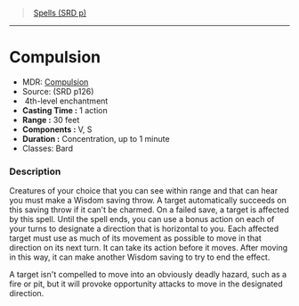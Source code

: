 ﻿---
!SpellVO
Level: 4
Type: enchantment
CastingTime: 1 action
Range: 30 feet
Components: V, S
Duration: Concentration, up to 1 minute
Classes: Bard
Id: spells_vo.md#compulsion
ParentLink: spells_vo.md#spells-srd-p
Name: Compulsion
ParentName: Spells (SRD p)
NameLevel: 1
AltName: '[Compulsion](hd_spells_compulsion.md)'
Source: (SRD p126)
---
> [Spells (SRD p)](srd_spells.md)

---

# Compulsion

- MDR: [Compulsion](hd_spells_compulsion.md)
- Source: (SRD p126)
-  4th-level enchantment
- **Casting Time :** 1 action
- **Range :** 30 feet
- **Components :** V, S
- **Duration :** Concentration, up to 1 minute
- Classes: Bard

### Description

Creatures of your choice that you can see within range and that can hear you must make a Wisdom saving throw. A target automatically succeeds on this saving throw if it can't be charmed. On a failed save, a target is affected by this spell. Until the spell ends, you can use a bonus action on each of your turns to designate a direction that is horizontal to you. Each affected target must use as much of its movement as possible to move in that direction on its next turn. It can take its action before it moves. After moving in this way, it can make another Wisdom saving to try to end the effect.

A target isn't compelled to move into an obviously deadly hazard, such as a fire or pit, but it will provoke opportunity attacks to move in the designated direction.


